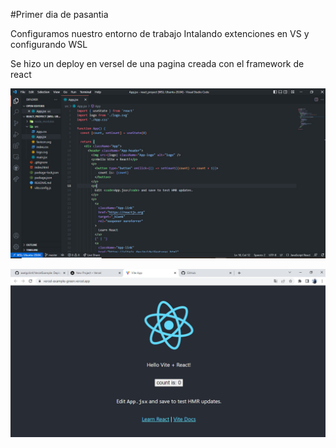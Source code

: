 
#Primer dia de pasantia

Configuramos nuestro entorno de trabajo 
Intalando extenciones en VS y configurando WSL

Se hizo un deploy en versel de una pagina creada con el framework de react

![img](./assets/work_1/practica1.1.jpg)

![img](./assets/work_1/practica1.2.jpg)
